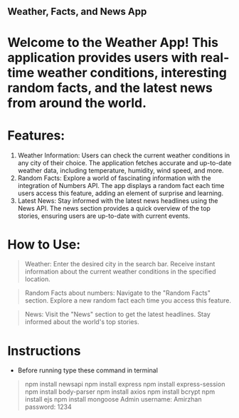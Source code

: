 ## Weather, Facts, and News App 
# Welcome to the Weather App! This application provides users with real-time weather conditions, interesting random facts, and the latest news from around the world. 
 
# Features: 
1. Weather Information: 
Users can check the current weather conditions in any city of their choice. 
The application fetches accurate and up-to-date weather data, including temperature, humidity, wind speed, and more. 
2. Random Facts: 
Explore a world of fascinating information with the integration of Numbers API. 
The app displays a random fact each time users access this feature, adding an element of surprise and learning. 
3. Latest News: 
Stay informed with the latest news headlines using the News API. 
The news section provides a quick overview of the top stories, ensuring users are up-to-date with current events. 
 
# How to Use: 
> Weather: 
Enter the desired city in the search bar. 
Receive instant information about the current weather conditions in the specified location. 
 
> Random Facts about numbers: 
Navigate to the "Random Facts" section. 
Explore a new random fact each time you access this feature. 
 
> News: 
Visit the "News" section to get the latest headlines. 
Stay informed about the world's top stories. 
 
# Instructions 
* Before running type these command in terminal 
> npm install newsapi
> npm install express
> npm install express-session
> npm install body-parser
> npm install axios
> npm install bcrypt
> npm install ejs
> npm install mongoose
> Admin username: Amirzhan
> password: 1234
